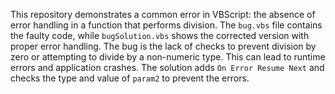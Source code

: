 This repository demonstrates a common error in VBScript: the absence of error handling in a function that performs division. The `bug.vbs` file contains the faulty code, while `bugSolution.vbs` shows the corrected version with proper error handling.  The bug is the lack of checks to prevent division by zero or attempting to divide by a non-numeric type. This can lead to runtime errors and application crashes. The solution adds `On Error Resume Next` and checks the type and value of `param2` to prevent the errors.